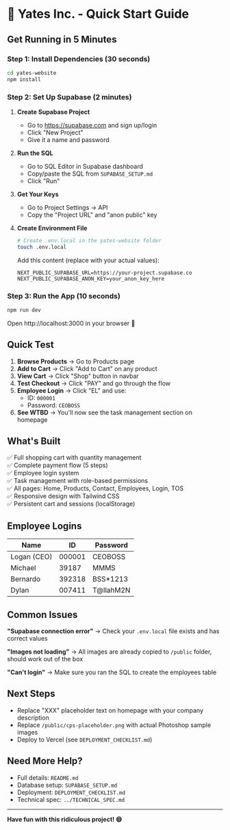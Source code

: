 # 🚀 Yates Inc. - Quick Start Guide

## Get Running in 5 Minutes

### Step 1: Install Dependencies (30 seconds)
```bash
cd yates-website
npm install
```

### Step 2: Set Up Supabase (2 minutes)

1. **Create Supabase Project**
   - Go to https://supabase.com and sign up/login
   - Click "New Project"
   - Give it a name and password

2. **Run the SQL**
   - Go to SQL Editor in Supabase dashboard
   - Copy/paste the SQL from `SUPABASE_SETUP.md`
   - Click "Run"

3. **Get Your Keys**
   - Go to Project Settings → API
   - Copy the "Project URL" and "anon public" key

4. **Create Environment File**
   ```bash
   # Create .env.local in the yates-website folder
   touch .env.local
   ```
   
   Add this content (replace with your actual values):
   ```
   NEXT_PUBLIC_SUPABASE_URL=https://your-project.supabase.co
   NEXT_PUBLIC_SUPABASE_ANON_KEY=your_anon_key_here
   ```

### Step 3: Run the App (10 seconds)
```bash
npm run dev
```

Open http://localhost:3000 in your browser 🎉

## Quick Test

1. **Browse Products** → Go to Products page
2. **Add to Cart** → Click "Add to Cart" on any product
3. **View Cart** → Click "Shop" button in navbar
4. **Test Checkout** → Click "PAY" and go through the flow
5. **Employee Login** → Click "EL" and use:
   - ID: `000001`
   - Password: `CEOBOSS`
6. **See WTBD** → You'll now see the task management section on homepage

## What's Built

✅ Full shopping cart with quantity management  
✅ Complete payment flow (5 steps)  
✅ Employee login system  
✅ Task management with role-based permissions  
✅ All pages: Home, Products, Contact, Employees, Login, TOS  
✅ Responsive design with Tailwind CSS  
✅ Persistent cart and sessions (localStorage)  

## Employee Logins

| Name | ID | Password |
|------|-----|----------|
| Logan (CEO) | 000001 | CEOBOSS |
| Michael | 39187 | MMMS |
| Bernardo | 392318 | BSS*1213 |
| Dylan | 007411 | T@llahM2N |

## Common Issues

**"Supabase connection error"**
→ Check your `.env.local` file exists and has correct values

**"Images not loading"**
→ All images are already copied to `/public` folder, should work out of the box

**"Can't login"**
→ Make sure you ran the SQL to create the employees table

## Next Steps

- Replace "XXX" placeholder text on homepage with your company description
- Replace `/public/cps-placeholder.png` with actual Photoshop sample images
- Deploy to Vercel (see `DEPLOYMENT_CHECKLIST.md`)

## Need More Help?

- Full details: `README.md`
- Database setup: `SUPABASE_SETUP.md`
- Deployment: `DEPLOYMENT_CHECKLIST.md`
- Technical spec: `../TECHNICAL_SPEC.md`

---

**Have fun with this ridiculous project! 😄**



